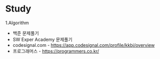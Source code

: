 # Study

1.Algorithm
  - 백준 문제풀기
  - SW Exper Academy 문제풀기
  - codesignal.com  - https://app.codesignal.com/profile/kkbj/overview
  - 프로그래머스 - https://programmers.co.kr/
